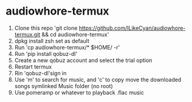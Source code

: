 # audiowhore-termux



1. Clone this repo 'git clone https://github.com/ILikeCyan/audiowhore-termux.git && cd audiowhore-termux'
2. dpkg install zsh set as default
3. Run 'cp audiowhore-termux/* $HOME/ -r'
4. Run 'pip install qobuz-dl'
5. Create a new qobuz account and select the trial option
6. Restart termux
7. Rin 'qobuz-dl'sign in
8. Use 'm' to search for music, and 'c' to copy move the downloaded songs symlinked Music folder (no root)
9. Use pomeramp or whatever to playback .flac music



